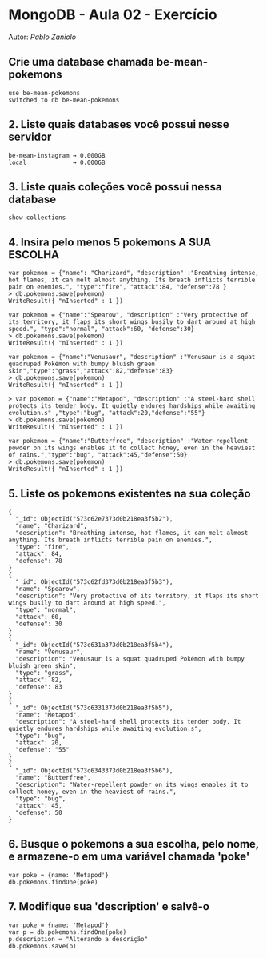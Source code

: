 # MongoDB - Aula 02 - Exercício
Autor: *Pablo Zaniolo*

## Crie uma database chamada be-mean-pokemons

```
use be-mean-pokemons
switched to db be-mean-pokemons
```

## 2. Liste quais databases você possui nesse servidor

```
be-mean-instagram → 0.000GB
local             → 0.000GB
```

## 3. Liste quais coleções você possui nessa database

```
show collections
```

## 4. Insira pelo menos 5 pokemons A SUA ESCOLHA

```
var pokemon = {"name": "Charizard", "description" :"Breathing intense, hot flames, it can melt almost anything. Its breath inflicts terrible pain on enemies.", "type":"fire", "attack":84, "defense":78 }
> db.pokemons.save(pokemon)
WriteResult({ "nInserted" : 1 })
	
var pokemon = {"name":"Spearow", "description" :"Very protective of its territory, it flaps its short wings busily to dart around at high speed.", "type":"normal", "attack":60, "defense":30}
> db.pokemons.save(pokemon)
WriteResult({ "nInserted" : 1 })
	
var pokemon = {"name":"Venusaur", "description" :"Venusaur is a squat quadruped Pokémon with bumpy bluish green skin","type":"grass","attack":82,"defense":83}
> db.pokemons.save(pokemon)
WriteResult({ "nInserted" : 1 })
	
> var pokemon = {"name":"Metapod", "description" :"A steel-hard shell protects its tender body. It quietly endures hardships while awaiting evolution.s" ,"type":"bug", "attack":20,"defense":"55"}
> db.pokemons.save(pokemon)
WriteResult({ "nInserted" : 1 })
	
var pokemon = {"name":"Butterfree", "description" :"Water-repellent powder on its wings enables it to collect honey, even in the heaviest of rains.","type":"bug", "attack":45,"defense":50}
> db.pokemons.save(pokemon)
WriteResult({ "nInserted" : 1 })
```

## 5. Liste os pokemons existentes na sua coleção

```
{
  "_id": ObjectId("573c62e7373d0b218ea3f5b2"),
  "name": "Charizard",
  "description": "Breathing intense, hot flames, it can melt almost anything. Its breath inflicts terrible pain on enemies.",
  "type": "fire",
  "attack": 84,
  "defense": 78
}
{
  "_id": ObjectId("573c62fd373d0b218ea3f5b3"),
  "name": "Spearow",
  "description": "Very protective of its territory, it flaps its short wings busily to dart around at high speed.",
  "type": "normal",
  "attack": 60,
  "defense": 30
}
{
  "_id": ObjectId("573c631a373d0b218ea3f5b4"),
  "name": "Venusaur",
  "description": "Venusaur is a squat quadruped Pokémon with bumpy bluish green skin",
  "type": "grass",
  "attack": 82,
  "defense": 83
}
{
  "_id": ObjectId("573c6331373d0b218ea3f5b5"),
  "name": "Metapod",
  "description": "A steel-hard shell protects its tender body. It quietly endures hardships while awaiting evolution.s",
  "type": "bug",
  "attack": 20,
  "defense": "55"
}
{
  "_id": ObjectId("573c6343373d0b218ea3f5b6"),
  "name": "Butterfree",
  "description": "Water-repellent powder on its wings enables it to collect honey, even in the heaviest of rains.",
  "type": "bug",
  "attack": 45,
  "defense": 50
}
```

## 6. Busque o pokemons a sua escolha, pelo nome, e armazene-o em uma variável chamada 'poke'

```
var poke = {name: 'Metapod'}
db.pokemons.findOne(poke)
```

## 7. Modifique sua 'description' e salvê-o

```
var poke = {name: 'Metapod'}
var p = db.pokemons.findOne(poke)
p.description = "Alterando a descrição"
db.pokemons.save(p)
```


